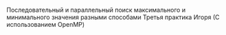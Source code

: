 Последовательный и параллельный поиск максимального и минимального значения разными способами
Третья практика Игоря
(С использованием OpenMP)
